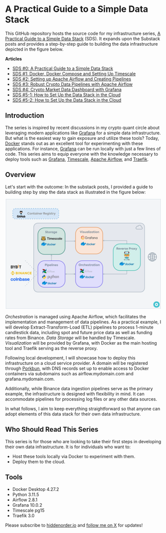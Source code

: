 # A Practical Guide to a Simple Data Stack

This GitHub repository hosts the source code for my infrastructure
series, [A Practical Guide to a Simple Data Stack](https://hiddenorder.io) (SDS). It expands
upon the Substack posts and provides a step-by-step guide to building the data infrastructure depicted in the figure
below.

**Articles**
* [SDS #0: A Practical Guide to a Simple Data Stack](https://hiddenorder.io/p/sds-0-a-practical-guide-to-a-simple)
* [SDS #1: Docker, Docker Compose and Setting Up Timescale](https://hiddenorder.io/p/sds-1-docker-docker-compose-and-setting)
* [SDS #2: Setting up Apache Airflow and Creating Pipelines](https://hiddenorder.io/p/sds-2-setting-up-apache-airflow-and)
* [SDS #3: Robust Crypto Data Pipelines with Apache Airflow](https://hiddenorder.io/p/sds-3-robust-crypto-data-pipelines)
* [SDS #4: Crypto Market Data Dashboard with Grafana](https://hiddenorder.io/p/sds-4-crypto-market-data-dashboard)
* [SDS #5-1: How to Set Up the Data Stack in the Cloud](https://hiddenorder.io/p/sds-5-1-how-to-set-up-the-data-stack)
* [SDS #5-2: How to Set Up the Data Stack in the Cloud](https://hiddenorder.io/p/sds-5-2-how-to-set-up-the-data-stack)

## Introduction

The series is inspired by recent discussions in my crypto quant circle about leveraging modern applications like
[Grafana](https://grafana.com) for a simple data infrastructure. But what is the easiest way to gain
exposure and
utilize these tools? Today, [Docker](https://www.docker.com) stands out as an excellent tool for experimenting
with these applications. For
instance, [Grafana](https://grafana.com) can be run locally with just a few lines of code. This series aims to equip
everyone with the
knowledge necessary to deploy tools such as
[Grafana](https://grafana.com), [Timescale](https://www.timescale.com), [Apache Airflow](https://airflow.apache.org),
and [Traefik](https://traefik.io/traefik).

## Overview

Let's start with the outcome: In the substack posts, I provided a guide to building step by step the data stack as
illustrated in the figure below:

<div align="center">
    <img src=".github/data-infra.webp" alt="data-infra" width="500" />
</div>

*Orchestration* is managed using Apache Airflow, which facilitates the implementation and management of data pipelines.
As a practical example, I will develop Extract-Transform-Load (ETL) pipelines to process 1-minute candlestick data,
including spot and future price data as well as funding rates from Binance. *Data Storage* will be handled by
Timescale. *Visualization* will be provided by Grafana, with Docker as the main hosting tool and Traefik serving as
the reverse proxy. 

Following local development, I will showcase how to deploy this infrastructure on a cloud service
provider. A domain will be registered through [Porkbun](https://porkbun.com/), with DNS records set up to enable access
to Docker containers via
subdomains such as airflow.mydomain.com and grafana.mydomain.com.

Additionally, while Binance data ingestion pipelines serve as the primary example, the infrastructure is designed with
flexibility in mind. It can accommodate pipelines for processing log files or any other data sources.

In what follows, I aim to keep everything straightforward so that anyone can adopt elements of this data stack
for their own data infrastructure.

## Who Should Read This Series

This series is for those who are looking to take their first steps in developing their own data infrastructure. It is for individuals who want to:
* Host these tools locally via Docker to experiment with them. 
* Deploy them to the cloud.


## Tools

* Docker Desktop 4.27.2
* Python 3.11.5
* Airflow 2.8.1
* Grafana 10.0.2
* Timescale pg15
* Traefik 3.0

Please subscribe to [hiddenorder.io](https://hiddenorder.io/) and [follow me on X](https://twitter.com/bylethquant) for updates!